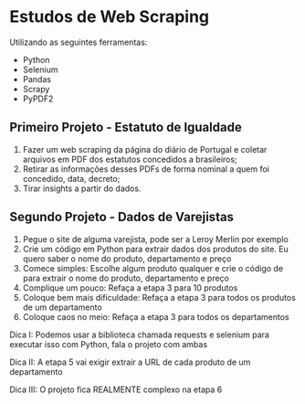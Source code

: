 # Estudos de Web Scraping

Utilizando as seguintes ferramentas:
- Python
- Selenium
- Pandas
- Scrapy
- PyPDF2

## Primeiro Projeto - Estatuto de Igualdade

1) Fazer um web scraping da página do diário de Portugal e coletar arquivos em PDF dos estatutos concedidos a brasileiros;
2) Retirar as informações desses PDFs de forma nominal a quem foi concedido, data, decreto;
3) Tirar insights a partir do dados.

## Segundo Projeto - Dados de Varejistas

1) Pegue o site de alguma varejista, pode ser a Leroy Merlin por exemplo
2) Crie um código em Python para extrair dados dos produtos do site. Eu quero saber o nome do produto, departamento e preço
3) Comece simples: Escolhe algum produto qualquer e crie o código de para extrair o nome do produto, departamento e preço
4) Complique um pouco: Refaça a etapa 3 para 10 produtos
5) Coloque bem mais dificuldade: Refaça a etapa 3 para todos os produtos de um departamento
6) Coloque caos no meio: Refaça a etapa 3 para todos os departamentos

Dica I: Podemos usar a biblioteca chamada requests e selenium para executar isso com Python, fala o projeto com ambas 

Dica II: A etapa 5 vai exigir extrair a URL de cada produto de um departamento

Dica III: O projeto fica REALMENTE complexo na etapa 6
